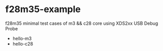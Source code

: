 # f28m35-example
f28m35 minimal test cases of m3 &amp;&amp; c28 core using XDS2xx USB Debug Probe

- hello-m3
- hello-c28
